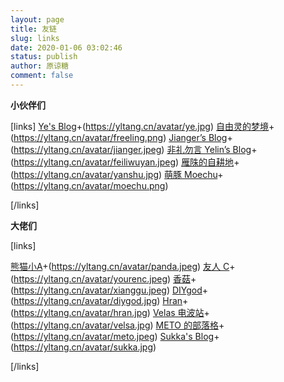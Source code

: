 ```yaml
---
layout: page
title: 友链
slug: links
date: 2020-01-06 03:02:46
status: publish
author: 原谅糖
comment: false
---
```


**小伙伴们**

[links]
[Ye's Blog](https://imyee.cn)+(https://yltang.cn/avatar/ye.jpg)
[自由灵的梦境](https://lemonadorable.gitee.io/)+(https://yltang.cn/avatar/freeling.png)
[Jianger’s Blog](https://jianger.space/)+(https://yltang.cn/avatar/jianger.jpeg)
[非礼勿言 Yelin’s Blog](https://feiliwuyan.com/)+(https://yltang.cn/avatar/feiliwuyan.jpeg)
[雁陎的自耕地](https://www.sitstars.com)+(https://yltang.cn/avatar/yanshu.jpg)
[萌豚 Moechu](https://moechu.cn/)+(https://yltang.cn/avatar/moechu.png)

[/links]

**大佬们**

[links]

[熊猫小A](https://blog.imalan.cn/)+(https://yltang.cn/avatar/panda.jpeg)
[友人 C](https://www.ihewro.com/)+(https://yltang.cn/avatar/yourenc.jpeg)
[香菇](https://siitake.cn)+(https://yltang.cn/avatar/xianggu.jpeg)
[DIYgod](https://diygod.me/)+(https://yltang.cn/avatar/diygod.jpg)
[Hran](https://get233.com/)+(https://yltang.cn/avatar/hran.jpg)
[Velas 电波站](https://www.velasx.com/)+(https://yltang.cn/avatar/velsa.jpg)
[METO 的部落格](https://i-meto.com/)+(https://yltang.cn/avatar/meto.jpeg)
[Sukka's Blog](https://blog.skk.moe)+(https://yltang.cn/avatar/sukka.jpg)

[/links]